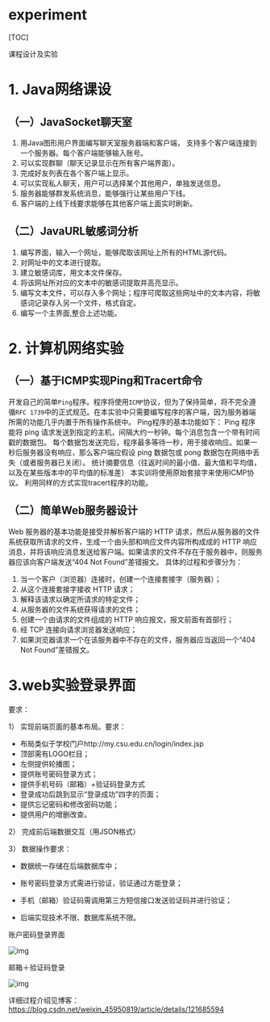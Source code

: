# experiment

[TOC]

课程设计及实验

# 1. Java网络课设
## （一）JavaSocket聊天室
1. 用Java图形用户界面编写聊天室服务器端和客户端， 支持多个客户端连接到一个服务器。每个客户端能够输入账号。
2. 可以实现群聊（聊天记录显示在所有客户端界面）。
3. 完成好友列表在各个客户端上显示。
4. 可以实现私人聊天，用户可以选择某个其他用户，单独发送信息。
5. 服务器能够群发系统消息，能够强行让某些用户下线。
6. 客户端的上线下线要求能够在其他客户端上面实时刷新。
## （二）JavaURL敏感词分析
1. 编写界面，输入一个网址，能够爬取该网址上所有的HTML源代码。
2. 对网址中的文本进行提取。
3. 建立敏感词库，用文本文件保存。
4. 将该网址所对应的文本中的敏感词提取并高亮显示。
5. 编写文本文件，可以存入多个网址；程序可爬取这些网址中的文本内容，将敏感词记录存入另一个文件，格式自定。
6. 编写一个主界面,整合上述功能。
# 2. 计算机网络实验
## （一）基于ICMP实现Ping和Tracert命令
开发自己的简单`Ping`程序。程序将使用`ICMP`协议，但为了保持简单，将不完全遵循`RFC 1739`中的正式规范。在本实验中只需要编写程序的客户端，因为服务器端所需的功能几乎内置于所有操作系统中。
Ping程序的基本功能如下： Ping 程序能将 ping 请求发送到指定的主机，间隔大约一秒钟。每个消息包含一个带有时间戳的数据包。 每个数据包发送完后，程序最多等待一秒，用于接收响应。如果一秒后服务器没有响应，那么客户端应假设 ping 数据包或 pong 数据包在网络中丢失（或者服务器已关闭）。 统计摘要信息（往返时间的最小值、最大值和平均值，以及在某些版本中的平均值的标准差） 本实训将使用原始套接字来使用ICMP协议。
利用同样的方式实现tracert程序的功能。
## （二）简单Web服务器设计
  Web 服务器的基本功能是接受并解析客户端的 HTTP 请求，然后从服务器的文件系统获取所请求的文件，生成一个由头部和响应文件内容所构成成的 HTTP 响应消息，并将该响应消息发送给客户端。如果请求的文件不存在于服务器中，则服务器应该向客户端发送“404 Not Found”差错报文。 具体的过程和步骤分为： 
1. 当一个客户（浏览器）连接时，创建一个连接套接字（服务器）； 
2. 从这个连接套接字接收 HTTP 请求； 
3. 解释该请求以确定所请求的特定文件； 
4. 从服务器的文件系统获得请求的文件； 
5. 创建一个由请求的文件组成的 HTTP 响应报文，报文前面有首部行； 
6. 经 TCP 连接向请求浏览器发送响应；
7. 如果浏览器请求一个在该服务器中不存在的文件，服务器应当返回一个“404 Not Found”差错报文。



# 3.web实验登录界面

要求：

1） 实现前端页面的基本布局。要求：

- 布局类似于学校门户http://my.csu.edu.cn/login/index.jsp
- 顶部需有LOGO栏目；
- 左侧提供轮播图；
- 提供账号密码登录方式；
- 提供手机号码（邮箱）+验证码登录方式
- 登录成功后跳到显示“登录成功”四字的页面；
- 提供忘记密码和修改密码功能；
- 提供用户的增删改查。

2） 完成前后端数据交互（用JSON格式）

3） 数据操作要求：

- 数据统一存储在后端数据库中；

-  账号密码登录方式需进行验证，验证通过方能登录；

- 手机（邮箱）验证码需调用第三方短信接口发送验证码并进行验证；

- 后端实现技术不限、数据库系统不限。

账户密码登录界面

![img](https://s2.loli.net/2022/01/25/627dEw5NWrlia4V.jpg)

邮箱＋验证码登录

![img](C:\Users\小萌\AppData\Local\Temp\ksohtml\wps2851.tmp.jpg)

详细过程介绍见博客：https://blog.csdn.net/weixin_45950819/article/details/121685594

